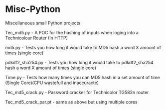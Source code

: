# Misc-Python
Miscellaneous small Python projects

Tec_md5.py - A POC for the hashing of inputs when loging into a Technicolour Router (In HTTP)

md5.py - Tests you how long it would take to MD5 hash a word X amount of times (single core)

pdkdf2_sha254.py - Tests you how long it would take to pdkdf2_sha254 hash a word X amount of times (single core)

Time.py - Tests how many times you can MD5 hash in a set amount of time (Single Core)(CPU wastefull and inaccuracte)

Tec_md5_crack.py - Password cracker for Technicolor TG582n router

Tec_md5_crack_par.pt - same as above but using multiple cores
